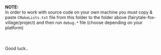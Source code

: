 **NOTE: <br />**
In order to work with source code on your own machine you must copy & paste ```CMakeLists.txt``` file from this folder to the folder above (fairytale-fox-village/project) and then run ```debug.*``` file (choose depending on your platform) <br /><br /><br /><br />
Good luck..
